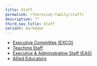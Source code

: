 ```yaml
---
title: Staff
permalink: /theresian-family/staff/
description: ""
third_nav_title: Staff
variant: markdown
---
```

<ul>
<li><a href="/theresian-family/staff/executive-committee-exco">Executive Committee (EXCO)</a></li>
<li><a href="/theresian-family/staff/teaching-staff">Teaching Staff</a></li>
<li><a href="/theresian-family/staff/allied-educators/" target="">Executive &amp; Administrative Staff (EAS)</a></li>
	<li><a href="/theresian-family/staff/executive-n-administrative-staff-eas" target="">Allied Educators</a></li>
</ul>